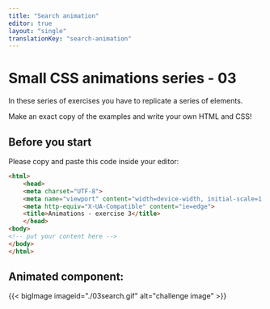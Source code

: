 ```yaml
---
title: "Search animation"
editor: true
layout: "single"
translationKey: "search-animation"
---
```


# Small CSS animations series - 03

In these series of exercises you have to replicate a series of elements.

Make an exact copy of the examples and write your own HTML and CSS!

## Before you start

Please copy and paste this code inside your editor:


```html
<html>
    <head>
    <meta charset="UTF-8">
    <meta name="viewport" content="width=device-width, initial-scale=1.0">
    <meta http-equiv="X-UA-Compatible" content="ie=edge">
    <title>Animations - exercise 3</title>
    </head>
<body>
<!-- put your content here -->
</body>
</html>
```

## Animated component:

{{< bigImage imageid="./03search.gif" alt="challenge image" >}}